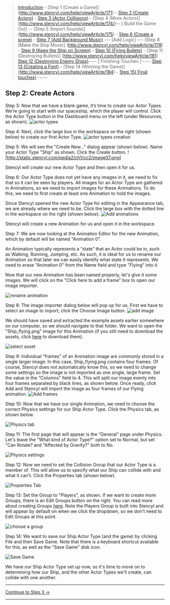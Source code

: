 > [Introduction](http://www.stencyl.com/help/viewArticle/170) - [Step 1 (Create a Game)]
(http://www.stencyl.com/help/viewArticle/171) - [Step 2  (Create Actors)](http://www.stencyl.com/help/viewArticle/171) - [Step 3
(Actor Collisions)](http://www.stencyl.com/help/viewArticle/172/) - [Step 4 (More Actors)]
(http://www.stencyl.com/help/viewArticle/174/)-- [ Build the Game Out] -- [Step 5 (Import Sounds)]
(http://www.stencyl.com/help/viewArticle/175) - [Step 6 (Create a scene)](http://www.stencyl.com/help/viewArticle/176) - [Step 7
(Add Background Music)](http://www.stencyl.com/help/viewArticle/177) --- [Add Logic] --- [Step 8 (Make the Ship Move)]
(http://www.stencyl.com/help/viewArticle/178) - [ Step 9 (Keep the Ship on Screen)](http://www.stencyl.com/help/viewArticle/179) -
[ Step 10 (Firing Bullets)](http://www.stencyl.com/help/viewArticle/180) - [Step 11 (Destroying Bullets)]
(http://www.stencyl.com/help/viewArticle/181) [Step 12 (Destroying Enemy Ships)](http://www.stencyl.com/help/viewArticle/182)---- [
Finishing Touches ] ---- [ Step 13 (Creating a Font)](http://www.stencyl.com/help/viewArticle/183) - [Step 14 (Winning the Game)]
(http://www.stencyl.com/help/viewArticle/184) - [Step 15( Final touches)](http://www.stencyl.com/help/viewArticle/185) -----

## Step 2: Create Actors
Step 3: Now that we have a blank game, it’s time to create our Actor Types. We’re going to start with our spaceship, which the player will control. Click the Actor Type button in the Dashboard menu on the left (under Resources, as shown).
![actor types](http://static.stencyl.com/pedia2/ch1/cc2/image80.png)

Step 4: Next, click the large box in the workspace on the right (shown below) to create our first Actor Type.
![actor types creation](http://static.stencyl.com/pedia2/ch1/cc2/image108.png)

Step 5: We will see the "Create New..." dialog appear (shown below). Name your Actor Type "Ship" as shown. Click the Create button.
![http://static.stencyl.com/pedia2/ch1/cc2/image07.png]

Stencyl will create our new Actor Type and then open it for us.

Step 6: Our Actor Type does not yet have any images in it, we need to fix that so it can be seen by players. All images for an Actor Type are gathered in Animations, so we need to import images for these Animations. To do this, we need to first create at least one Animation to hold the images.

Since Stencyl opened the new Actor Type for editing in the Appearance tab, we are already where we need to be. Click the large box with the dotted line in the workspace on the right (shown below).
![Add animations](http://static.stencyl.com/pedia2/ch1/cc2/image110.png)

Stencyl will create a new Animation for us and open it in the workspace.

Step 7: We are now looking at the Animation Editor for the new Animation, which by default will be named "Animation 0".

An Animation typically represents a “state” that an Actor could be in, such as Walking, Running, Jumping, etc. As such, it is ideal for us to rename our Animation so that later we can easily identify what state it represents. We need to erase "Animation 0" from the Name field and type "Flying" into it.

Now that our new Animation has been named properly, let's give it some images. We will click on the "Click here to add a frame" box to open our image importer.

![rename animation](http://static.stencyl.com/help/images/CC2_image56.png)

Step 8: The image importer dialog below will pop up for us. First we have to select an image to import; click the Choose Image button.
![add image](http://static.stencyl.com/help/images/CC2_image19.png)

We should have saved and extracted the example assets earlier somewhere on our computer, so we should navigate to that folder. We want to open the "Ship_flying.png" image for this Animation (if you still need to download the assets, click [here](http://static.stencyl.com/pedia2/ch1/cc2/assets.zip) to download them).

![select asset](http://static.stencyl.com/help/images/ship_flying_selected.png)

Step 9: Individual "frames" of an Animation image are commonly stored in a single larger image. In this case, Ship_flying.png contains four frames. Of course, Stencyl does not automatically know this, so we need to change some settings so the image is not imported as one single, large frame. Set the value in the “Columns” field to 4. This will split our image evenly into four frames separated by black lines, as shown below. Once ready, click Add and Stencyl will import the image as four frames of our Flying animation.
![Add frames](http://static.stencyl.com/help/images/CC2_image40.png)

Step 10: Now that we have our single Animation, we need to choose the correct Physics settings for our Ship Actor Type. Click the Physics tab, as shown below.

![Physics tab](http://static.stencyl.com/pedia2/ch1/cc2/image14.png)

Step 11: The first page that will appear is the “General” page under Physics. Let's leave the "What kind of Actor Type?" option set to Normal, but set "Can Rotate? and "Affected by Gravity?" both to No.

![ Physics settings](http://static.stencyl.com/pedia2/ch1/cc2/image82.png)

Step 12: Now we need to set the Collision Group that our Actor Type is a member of. This will allow us to specify what our Ship can collide with and what it can’t. Click the Properties tab (shown below).

![Properties Tab](http://static.stencyl.com/pedia2/ch1/cc2/image94.png)

Step 13: Set the Group to "Players", as shown. If we want to create more Groups, there is an Edit Groups button on the right. You can read more about creating Groups [here](http://www.stencyl.com/help/view/collisions-and-groups/). Note the Players Group is built into Stencyl and will appear by default on when we click the dropdown, so we don't need to Edit Groups at this point.

![choose a group](http://static.stencyl.com/pedia2/ch1/cc2/image13.png)

Step 14: We want to save our Ship Actor Type (and the game) by clicking File and then Save Game. Note that there is a keyboard shortcut available for this, as well as the "Save Game" disk icon.

![Save Game](https://www.dropbox.com/s/41lgiq6jieot12p/Save%20Game.png?raw=1)

We have our Ship Actor Type set up now, so it's time to move on to determining how our Ship, and the other Actor Types we'll create, can collide with one another.

***

<a role="button" class="btn btn-primary btn-lg action-button2" href="http://www.stencyl.com/help/viewArticle/172/">Continue to Step 3 &rarr;</a>

*** 

